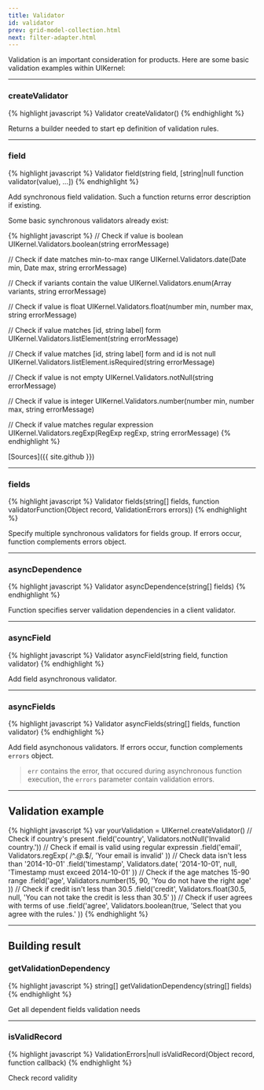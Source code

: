 ```yaml
---
title: Validator
id: validator
prev: grid-model-collection.html
next: filter-adapter.html
---
```


Validation is an important consideration for products. Here are some basic validation examples within UIKernel:

---

### createValidator

{% highlight javascript %}
Validator createValidator() 
{% endhighlight %}

Returns a builder needed to start ер definition of validation rules.

---

### field

{% highlight javascript %}
Validator field(string field, [string|null function validator(value), ...])
{% endhighlight %}

Add synchronous field validation. Such a function returns error description if existing.

Some basic synchronous validators already exist:

{% highlight javascript %}
// Check if value is boolean
UIKernel.Validators.boolean(string errorMessage)

// Check if date matches min-to-max range
UIKernel.Validators.date(Date min, Date max, string errorMessage)

// Check if variants contain the value
UIKernel.Validators.enum(Array variants, string errorMessage)

// Check if value is float
UIKernel.Validators.float(number min, number max, string errorMessage)

// Check if value matches [id, string label] form
UIKernel.Validators.listElement(string errorMessage)

// Check if value matches [id, string label] form and id is not null
UIKernel.Validators.listElement.isRequired(string errorMessage)

// Check if value is not empty
UIKernel.Validators.notNull(string errorMessage)

// Check if value is integer
UIKernel.Validators.number(number min, number max, string errorMessage)

// Check if value matches regular expression
UIKernel.Validators.regExp(RegExp regExp, string errorMessage)
{% endhighlight %}


[Sources]({{ site.github }})

---

### fields

{% highlight javascript %}
Validator fields(string[] fields, function validatorFunction(Object record, ValidationErrors errors))
{% endhighlight %}

Specify multiple synchronous validators for fields group. If errors occur, function complements errors object.

---

### asyncDependence

{% highlight javascript %}
Validator asyncDependence(string[] fields)
{% endhighlight %}

Function specifies server validation dependencies in a client validator.

---

### asyncField

{% highlight javascript %}
Validator asyncField(string field, function validator)
{% endhighlight %}

Add field asynchronous validator.

---

### asyncFields

{% highlight javascript %}
Validator asyncFields(string[] fields, function validator)
{% endhighlight %}

Add field asynchonous validators. If errors occur, function complements `errors` object.

> `err` contains the error, that occured during asynchronous function execution, the `errors` parameter contain
validation errors.

---

## Validation example

{% highlight javascript %}
var yourValidation = UIKernel.createValidator()
  // Check if country's present
  .field('country', Validators.notNull('Invalid country.'))
  // Check if email is valid using regular expressin
  .field('email', Validators.regExp(
    /^.*@.*$/,
    'Your email is invalid'
  ))
  // Check data isn't less than '2014-10-01' 
  .field('timestamp', Validators.date(
    '2014-10-01', null,
    'Timestamp must exceed 2014-10-01'
  ))
  // Check if the age matches 15-90 range
  .field('age', Validators.number(15, 90,
    'You do not have the right age'
  ))
  // Check if credit isn't less than 30.5
   .field('credit', Validators.float(30.5, null,
      'You can not take the credit is less than 30.5'
    ))
  // Check if user agrees with terms of use
   .field('agree', Validators.boolean(true,
      'Select that you agree with the rules.'
    ))
{% endhighlight %}

---

## Building result

### getValidationDependency

{% highlight javascript %}
 string[] getValidationDependency(string[] fields)
{% endhighlight %}

Get all dependent fields validation needs

---

### isValidRecord

{% highlight javascript %}
ValidationErrors|null isValidRecord(Object record, function callback)
{% endhighlight %}

Check record validity
